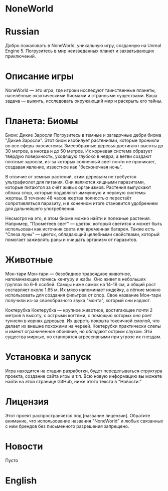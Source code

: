 # NoneWorld
# Russian
Добро пожаловать в NoneWorld, уникальную игру, созданную на Unreal Engine 5. Погрузитесь в мир неизведанных планет и захватывающих приключений.

# Описание игры
NoneWorld — это игра, где игроки исследуют таинственные планеты, населённые экзотическими биомами и странными существами. Ваша задача — выжить, исследовать окружающий мир и раскрыть его тайны.

# Планета: Биомы
Биом: Дикие Заросли
Погрузитесь в темные и загадочные дебри биома "Дикие Заросли". Этот биом изобилует растениями, которые проникли во все сферы экосистемы. Змееобразные деревья достигают высоты до 30 метров, а иногда и до 50 метров. Их корневая система образует твёрдую поверхность, уходящую глубоко в недра, а ветви создают плотные заросли, из-за которых солнечный свет почти не проникает, создавая явление, известное как "бесконечная ночь".

В отличие от земных растений, этим деревьям не требуется ультрафиолет для питания. Они являются хищными паразитами, которые питаются за счёт живых организмов. Растения выпускают облака спор, которые подавляют иммунную и нервную системы жертвы. В течение 48 часов жертва полностью перестаёт сопротивляться паразиту, и в конечном итоге становится удобрением для дальнейшего употребления.

Несмотря на это, в этом биоме можно найти и полезные растения. Например, "Прометеев свет" — цветок, который светится и может быть использован как источник света или временная батарея. Также есть "Слеза луны" — цветок, обладающий целебными свойствами, который помогает заживлять раны и очищать организм от паразитов.

# Животные
Мон-тари
Мон-тари — безобидное травоядное животное, напоминающее помесь кенгуру и жабы. Оно живет в небольших группах по 6-8 особей. Самцы ниже самок на 14-16 см, а общий рост составляет около 1.65 м. Их мясо напоминает индейку, а лёгкие можно использовать для создания фильтров от спор. Свое название Мон-тари получили из-за своеобразного звука "монта", который они издают.

Коктерубка
Коктерубка — крупное животное, достигающее почти 2 метров в высоту, с острыми когтями, с помощью которых оно роет туннели в корнях деревьев. Их шерсть покрыта токсичной смолой, что делает их внешне похожими на червей. Коктерубки практически слепы и имеют ограниченное обоняние, но обладают острым слухом. Эти существа мирные, но становятся агрессивными при угрозе их гнездам.

# Установка и запуск
Игра находится на стадии разработки, будет переделываться структура проекта, создание сайта игры и т.п.
Всю новую информацию вы можете найти на этой странице GitHub, ниже этого текста в "Новости."

# Лицензия
Этот проект распространяется под [название лицензии]. Обратите внимание, что использование названия "NoneWorld" и любых связанных с ним брендов без письменного разрешения запрещено.

# Новости
Пусто

# English

